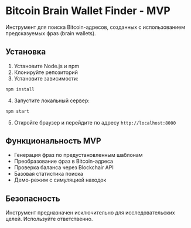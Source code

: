 # Bitcoin Brain Wallet Finder - MVP

Инструмент для поиска Bitcoin-адресов, созданных с использованием предсказуемых фраз (brain wallets).

## Установка

1. Установите Node.js и npm
2. Клонируйте репозиторий
3. Установите зависимости:
```bash
npm install
```
4. Запустите локальный сервер:
```bash
npm start
```
5. Откройте браузер и перейдите по адресу `http://localhost:8000`

## Функциональность MVP

- Генерация фраз по предустановленным шаблонам
- Преобразование фраз в Bitcoin-адреса
- Проверка баланса через Blockchair API
- Базовая статистика поиска
- Демо-режим с симуляцией находок

## Безопасность

Инструмент предназначен исключительно для исследовательских целей. Используйте ответственно. 